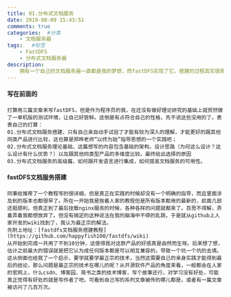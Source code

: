 ```yaml
---
title: 01.分布式文档服务
date: 2019-08-09 15:43:51
comments: true
categories:  #分类
    - 文档服务器
tags:   #标签
    - FastDFS
    - 分布式文档服务器
description: 
    拥有一个自己的文档服务器一直都是我的梦想，而fastDFS实现了它。搭建的过程其实很简单，但是因为网上不良资料的误导，导致浪费了不少的时间。所以我要推荐最正宗的
---
```

#### 写在前面的
	打算用三篇文章来写fastDFS，但是作为程序员的我，在还没有做好理论研究的基础上就贸然做了一单机版的测试环境，让自己好尝鲜。这倒是有点符合自己的性格，先不说这些没用的了。表表自己的打算：
	01.分布式文档服务搭建，只有自己亲自动手试验了才能有较为深入的理解，才能更好的跟其他同类产品进行比较，这也算是郑晔老师“以终为始”指导思想的一个实践吧；
	02.分布式文档服务理论基础，这篇想写的内容包含基础的架构，设计思路（为何这么设计？这么设计有什么优势？）以及跟其他同类型产品的多维度比较。最终给出选择的原因
	03.分布式文档服务的高级篇，如何跟开发语言进行集成，如何提高文档服务的可用性。
#### fastDFS文档服务搭建
	同事给推荐了一个教程写的很详细，但是真正在实践的时候却没有一个明确的指导，而且里面涉及到的版本也都很早了。所在一开始我是按着人家的教程但是所有版本都用的最新的，前面几部还挺顺利，但真正到了最后挂载nginx服务的时候，各种各样的问题就都来了。百思不得解，弄着弄着我都想放弃了。但没有搞定的这种说法在我的脑海中不停的乱跳，于是就从github上人家开发的wiki找到了，我认为最正宗的解法。
	先附上地址：[fastdfs文档服务搭建教程](https://github.com/happyfish100/fastdfs/wiki)
	从开始到完成一共用了不到10分钟，这使得我对这款产品的好感真是由然而生呀。后来想了想，估计之前最大的错误就是把它认为成任何版本都是可以相互兼容的，导致一个坑一个坑的去填。这从侧面也给我了一个启示，要学就要学最正宗的技术，当然这需要自己的亲身实践才能得到最后的结论，那么问题是最正宗的技术在哪儿的呢？从开源软件产品的角度来看，一般都会在人家的官网上，什么csdn、博客园、简书之类的技术博客，写个故事还行，对学习没有好处，可能真正觉得有好处的就是写作者了吧，可看到自己写的系列文章被传的哪儿都是，或者有一篇文章被访问了几百万次。
	